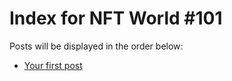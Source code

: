 # Index for NFT World #101
Posts will be displayed in the order below:

- [Your first post](./001-first.md)

